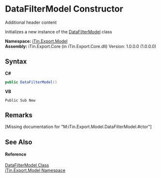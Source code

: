 # DataFilterModel Constructor 
Additional header content 

Initializes a new instance of the <a href="T_iTin_Export_Model_DataFilterModel">DataFilterModel</a> class

**Namespace:**&nbsp;<a href="N_iTin_Export_Model">iTin.Export.Model</a><br />**Assembly:**&nbsp;iTin.Export.Core (in iTin.Export.Core.dll) Version: 1.0.0.0 (1.0.0.0)

## Syntax

**C#**<br />
``` C#
public DataFilterModel()
```

**VB**<br />
``` VB
Public Sub New
```


## Remarks
\[Missing <remarks> documentation for "M:iTin.Export.Model.DataFilterModel.#ctor"\]

## See Also


#### Reference
<a href="T_iTin_Export_Model_DataFilterModel">DataFilterModel Class</a><br /><a href="N_iTin_Export_Model">iTin.Export.Model Namespace</a><br />